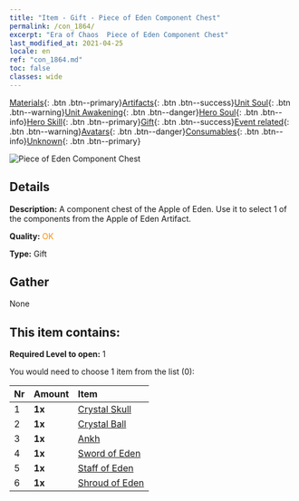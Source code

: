 ```yaml
---
title: "Item - Gift - Piece of Eden Component Chest"
permalink: /con_1864/
excerpt: "Era of Chaos  Piece of Eden Component Chest"
last_modified_at: 2021-04-25
locale: en
ref: "con_1864.md"
toc: false
classes: wide
---
```

 [Materials](/Items/){: .btn .btn--primary}[Artifacts](/Items/Artifacts/){: .btn .btn--success}[Unit Soul](/Items/UnitSoul/){: .btn .btn--warning}[Unit Awakening](/Items/UnitAwakening/){: .btn .btn--danger}[Hero Soul](/Items/HeroSoul/){: .btn .btn--info}[Hero Skill](/Items/HeroSkill/){: .btn .btn--primary}[Gift](/Items/Gift/){: .btn .btn--success}[Event related](/Items/Events/){: .btn .btn--warning}[Avatars](/Items/Avatars/){: .btn .btn--danger}[Consumables](/Items/Consumables/){: .btn .btn--info}[Unknown](/Items/Unknown/){: .btn .btn--primary}

 ![Piece of Eden Component Chest](/images/t/i_907487.png)

## Details
 **Description:** A component chest of the Apple of Eden. Use it to select 1 of the components from the Apple of Eden Artifact.

 **Quality:** <span style="color: #FF8C00">OK</span>

 **Type:** Gift

## Gather

  None

## This item contains:

 **Required Level to open:** 1

 You would need to choose 1 item from the list (0):

  | Nr | Amount |     Item    |
  |:---|:-------|:------------|
  | 1 |  **1x** | [Crystal Skull](/Items/art_182/) |  | 
  | 2 |  **1x** | [Crystal Ball](/Items/art_183/) |  | 
  | 3 |  **1x** | [Ankh](/Items/art_184/) |  | 
  | 4 |  **1x** | [Sword of Eden](/Items/art_185/) |  | 
  | 5 |  **1x** | [Staff of Eden](/Items/art_186/) |  | 
  | 6 |  **1x** | [Shroud of Eden](/Items/art_187/) |  | 
